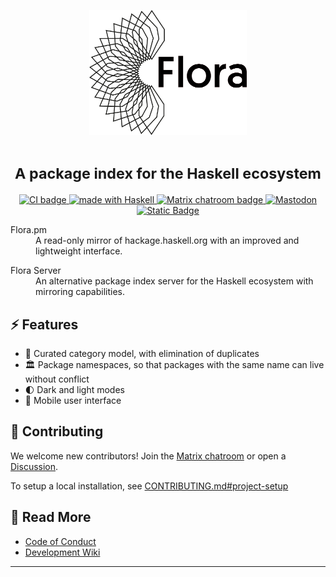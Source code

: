 <p align="center">
  <picture>
    <source media="(prefers-color-scheme: dark)" srcset="./banners/logo-dark-background.png">
    <img alt="Flora" src="./banners/logo-light-background.png" width=50%>
  </picture>
</p>

<h1 align="center"><small>A package index for the Haskell ecosystem</small> </h1>

<p align="center">
<a href="https://github.com/flora-pm/flora-server/actions">
  <img src="https://img.shields.io/github/actions/workflow/status/flora-pm/flora-server/backend.yml?branch=development&style=flat-square&logo=github" alt="CI badge" />
</a>
<a href="https://haskell.org">
  <img src="https://img.shields.io/badge/Made%20in-Haskell-%235e5086?logo=haskell&style=flat-square" alt="made with Haskell"/>
</a>

<a href="https://app.element.io/#/room/#flora-pm:matrix.org">
  <img src="https://img.shields.io/badge/matrix-%23flora--pm%3Amatrix.org-brightgreen?style=flat-square&logo=matrix" alt="Matrix chatroom badge" />
</a>

<a href="https://functional.cafe/@flora_pm">
  <img alt="Mastodon" src="https://img.shields.io/badge/Fediverse-%40flora_pm%40functional.cafe-blue?style=flat-square&logo=mastodon">

</a>

<a href="https://twitter.com/flora_haskell">
  <img alt="Static Badge" src="https://img.shields.io/badge/Twitter-%40flora_haskell-blue?style=flat-square&logo=x">
</a>

</p>

<dl>
  <p>
  <dt>Flora.pm</dt>
  <dd>A read-only mirror of hackage.haskell.org with an improved and lightweight interface.</dd>
 </p>

  <p>
  <dt>Flora Server</dt>
  <dd>An alternative package index server for the Haskell ecosystem with mirroring capabilities.</dd>
  </p>
</dl>

## ⚡ Features

* 📁 Curated category model, with elimination of duplicates
* 🏛️ Package namespaces, so that packages with the same name can live without conflict
* 🌓 Dark and light modes
* 📱 Mobile user interface

## 🤝 Contributing

We welcome new contributors! Join the [Matrix chatroom](https://app.element.io/#/room/#flora-pm:matrix.org) or open a [Discussion](https://github.com/flora-pm/flora-server/discussions/new/choose).

To setup a local installation, see [CONTRIBUTING.md#project-setup](https://github.com/flora-pm/flora-server/blob/development/CONTRIBUTING.md#project-setup)

## 📖 Read More

* [Code of Conduct](./CODE_OF_CONDUCT.md)
* [Development Wiki](https://github.com/flora-pm/flora-server/wiki)

---
